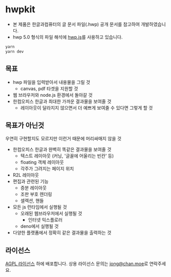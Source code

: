 # hwpkit

- 본 제품은 한글과컴퓨터의 글 문서 파일(.hwp) 공개 문서를 참고하여 개발하였습니다.
- hwp 5.0 형식의 파일 해석에 [hwp.js](https://github.com/hahnlee/hwp.js)를 사용하고 있습니다.

```sh
yarn
yarn dev
```

## 목표

- hwp 파일을 입력받아서 내용물을 그릴 것
    - canvas, pdf 타겟을 지원할 것
- 웹 브라우저와 node.js 환경에서 돌아갈 것
- 한컴오피스 한글과 최대한 가까운 결과물을 보여줄 것
    - 레이아웃이 달라지지 않으면서 더 예쁘게 보여줄 수 있다면 그렇게 할 것

## 목표가 아닌것

우연히 구현할지도 모르지만 이런거 때문에 머리싸매지 않을 것

- 한컴오피스 한글과 완벽히 똑같은 결과물을 보여줄 것
    - 텍스트 레이아웃 (커닝, '글꼴에 어울리는 빈칸' 등)
    - floating 객체 레이아웃
    - 각주가 그려지는 페이지 위치
- R2L 레이아웃
- 편집과 관련된 기능
    - 증분 레이아웃
    - 조판 부호 렌더링
    - 셀렉션, 핸들
- 모든 js 런타임에서 실행될 것
    - 오래된 웹브라우저에서 실행될 것
        - 인터넷 익스플로러
    - deno에서 실행될 것
- 다양한 플랫폼에서 정확히 같은 결과물을 출력하는 것

## 라이선스

[AGPL 라이선스](https://www.gnu.org/licenses/agpl-3.0.en.html) 하에 배포합니다.
상용 라이선스 문의는 <jong@chan.moe>로 연락주세요.
